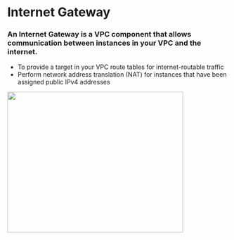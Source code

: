 # Internet Gateway

### An Internet Gateway is a VPC component that allows communication between instances in your VPC and the internet.

- To provide a target in your VPC route tables for internet-routable traffic
- Perform network address translation (NAT) for instances that have been assigned public IPv4 addresses

<img src="https://i.imgur.com/xv1ehEk.png" width="400" height="320" />
